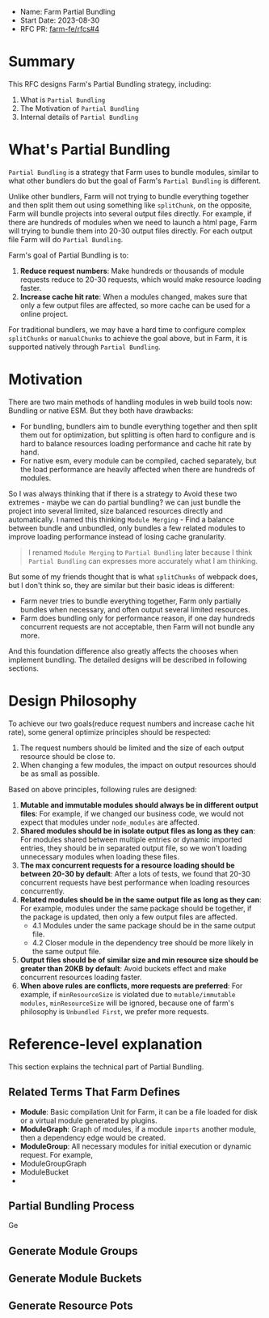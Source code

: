 - Name: Farm Partial Bundling
- Start Date: 2023-08-30
- RFC PR: [farm-fe/rfcs#4](https://github.com/farm-fe/rfcs/pull/4)

# Summary
This RFC designs Farm's Partial Bundling strategy, including:
1. What is `Partial Bundling`
2. The Motivation of `Partial Bundling`
3. Internal details of `Partial Bundling`

# What's Partial Bundling
`Partial Bundling` is a strategy that Farm uses to bundle modules, similar to what other bundlers do but the goal of Farm's `Partial Bundling` is different.

Unlike other bundlers, Farm will not trying to bundle everything together and then split them out using something like `splitChunk`, on the opposite, Farm will bundle projects into several output files directly. For example, if there are hundreds of modules when we need to launch a html page, Farm will trying to bundle them into 20-30 output files directly. For each output file Farm will do `Partial Bundling`.

Farm's goal of Partial Bundling is to:
1. **Reduce request numbers**: Make hundreds or thousands of module requests reduce to 20-30 requests, which would make resource loading faster.
2. **Increase cache hit rate**: When a modules changed, makes sure that only a few output files are affected, so more cache can be used for a online project.

For traditional bundlers, we may have a hard time to configure complex `splitChunks` or `manualChunks` to achieve the goal above, but in Farm, it is supported natively through `Partial Bundling`.

# Motivation
There are two main methods of handling modules in web build tools now: Bundling or native ESM. But they both have drawbacks:
* For bundling, bundlers aim to bundle everything together and then split them out for optimization, but splitting is often hard to configure and is hard to balance resources loading performance and cache hit rate by hand. 
* For native esm, every module can be compiled, cached separately, but the load performance are heavily affected when there are hundreds of modules.

So I was always thinking that if there is a strategy to Avoid these two extremes - maybe we can do partial bundling? we can just bundle the project into several limited, size balanced resources directly and automatically. I named this thinking `Module Merging` - Find a balance between bundle and unbundled, only bundles a few related modules to improve loading performance instead of losing cache granularity.

> I renamed `Module Merging` to `Partial Bundling` later because I think `Partial Bundling` can expresses more accurately what I am thinking.

But some of my friends thought that is what `splitChunks` of webpack does, but I don't think so, they are similar but their basic ideas is different:
* Farm never tries to bundle everything together, Farm only partially bundles when necessary, and often output several limited resources.
* Farm does bundling only for performance reason, if one day hundreds concurrent requests are not acceptable, then Farm will not bundle any more.

And this foundation difference also greatly affects the chooses when implement bundling. The detailed designs will be described in following sections.

# Design Philosophy
To achieve our two goals(reduce request numbers and increase cache hit rate), some general optimize principles should be respected:
1. The request numbers should be limited and the size of each output resource should be close to.
2. When changing a few modules, the impact on output resources should be as small as possible.

Based on above principles, following rules are designed:

1. **Mutable and immutable modules should always be in different output files**: For example, if we changed our business code, we would not expect that modules under `node_modules` are affected.
2. **Shared modules should be in isolate output files as long as they can**: For modules shared between multiple entries or dynamic imported entries, they should be in separated output file, so we won't loading unnecessary modules when loading these files.
3. **The max concurrent requests for a resource loading should be between 20-30 by default**: After a lots of tests, we found that 20-30 concurrent requests have best performance when loading resources concurrently.
4. **Related modules should be in the same output file as long as they can**: For example, modules under the same package should be together, if the package is updated, then only a few output files are affected.
    * 4.1 Modules under the same package should be in the same output file.
    * 4.2 Closer module in the dependency tree should be more likely in the same output file.
5. **Output files should be of similar size and min resource size should be greater than 20KB by default**: Avoid buckets effect and make concurrent resources loading faster.
6. **When above rules are conflicts, more requests are preferred**: For example, if `minResourceSize` is violated due to `mutable/immutable modules`, `minResourceSize` will be ignored, because one of farm's philosophy is `Unbundled First`, we prefer more requests.

# Reference-level explanation
This section explains the technical part of Partial Bundling.

## Related Terms That Farm Defines
* **Module**: Basic compilation Unit for Farm, it can be a file loaded for disk or a virtual module generated by plugins.
* **ModuleGraph**: Graph of modules, if a module `imports` another module, then a dependency edge would be created.
* **ModuleGroup**: All necessary modules for initial execution or dynamic request. For example, 
* ModuleGroupGraph
* ModuleBucket
* 

## Partial Bundling Process
Ge

## Generate Module Groups

## Generate Module Buckets

## Generate Resource Pots

